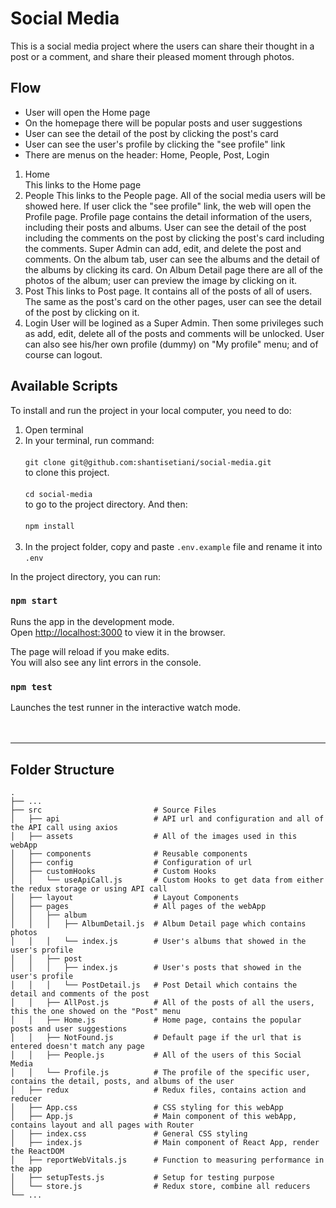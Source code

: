 # Social Media

This is a social media project where the users can share their thought in a post or a comment, and share their pleased moment through photos.

## Flow

- User will open the Home page
- On the homepage there will be popular posts and user suggestions
- User can see the detail of the post by clicking the post's card
- User can see the user's profile by clicking the "see profile" link
- There are menus on the header: Home, People, Post, Login

1. Home<br />
   This links to the Home page
2. People
   This links to the People page. All of the social media users will be showed here. If user click the "see profile" link, the web will open the Profile page. Profile page contains the detail information of the users, including their posts and albums.
   User can see the detail of the post including the comments on the post by clicking the post's card including the comments. Super Admin can add, edit, and delete the post and comments.
   On the album tab, user can see the albums and the detail of the albums by clicking its card. On Album Detail page there are all of the photos of the album; user can preview the image by clicking on it.
3. Post
   This links to Post page. It contains all of the posts of all of users. The same as the post's card on the other pages, user can see the detail of the post by clicking on it.
4. Login
   User will be logined as a Super Admin. Then some privileges such as add, edit, delete all of the posts and comments will be unlocked. User can also see his/her own profile (dummy) on "My profile" menu; and of course can logout.

## Available Scripts

To install and run the project in your local computer, you need to do:<br />

1. Open terminal<br />
2. In your terminal, run command:<br /><br />
   `git clone git@github.com:shantisetiani/social-media.git`<br />
   to clone this project.<br /><br />
   `cd social-media`<br />
   to go to the project directory. And then:<br /><br />
   `npm install`<br /><br />
3. In the project folder, copy and paste `.env.example` file and rename it into `.env`<br />

In the project directory, you can run:

### `npm start`

Runs the app in the development mode.<br />
Open [http://localhost:3000](http://localhost:3000) to view it in the browser.

The page will reload if you make edits.<br />
You will also see any lint errors in the console.

### `npm test`

Launches the test runner in the interactive watch mode.<br />
<br /><br />

---

## Folder Structure

    .
    ├── ...
    ├── src                         # Source Files
    │   ├── api                     # API url and configuration and all of the API call using axios
    │   ├── assets                  # All of the images used in this webApp
    │   ├── components              # Reusable components
    │   ├── config                  # Configuration of url
    │   ├── customHooks             # Custom Hooks
    │   │   └── useApiCall.js       # Custom Hooks to get data from either the redux storage or using API call
    │   ├── layout                  # Layout Components
    │   ├── pages                   # All pages of the webApp
    │   │   ├── album
    │   │   │   ├── AlbumDetail.js  # Album Detail page which contains photos
    │   │   │   └── index.js        # User's albums that showed in the user's profile
    │   │   ├── post
    │   │   │   ├── index.js        # User's posts that showed in the user's profile
    │   │   │   └── PostDetail.js   # Post Detail which contains the detail and comments of the post
    │   │   ├── AllPost.js          # All of the posts of all the users, this the one showed on the "Post" menu
    │   │   ├── Home.js             # Home page, contains the popular posts and user suggestions
    │   │   ├── NotFound.js         # Default page if the url that is entered doesn't match any page
    │   │   ├── People.js           # All of the users of this Social Media
    │   │   └── Profile.js          # The profile of the specific user, contains the detail, posts, and albums of the user
    │   ├── redux                   # Redux files, contains action and reducer
    │   ├── App.css                 # CSS styling for this webApp
    │   ├── App.js                  # Main component of this webApp, contains layout and all pages with Router
    │   ├── index.css               # General CSS styling
    │   ├── index.js                # Main component of React App, render the ReactDOM
    │   ├── reportWebVitals.js      # Function to measuring performance in the app
    │   ├── setupTests.js           # Setup for testing purpose
    │   └── store.js                # Redux store, combine all reducers
    └── ...

